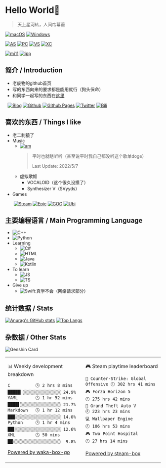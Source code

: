 # Hello World:wave:

> 天上星河转，人间帘幕垂

[![macOS](https://img.shields.io/badge/macOS-Monterey-292e33?style=flat-square&logo=apple&logoColor=white)](https://www.apple.com/macos/monterey/)
[![Windows](https://img.shields.io/badge/Windows-11-4e9eee?style=flat-square&logo=windows&logoColor=white)](https://www.microsoft.com/windows/windows-11)

[![AS](https://img.shields.io/badge/-Android%20Studio-3DDC84?logo=androidstudio&logoColor=white&style=flat-square)](https://developer.android.com/studio)
[![PC](https://img.shields.io/badge/-PyCharm-000000?logo=pycharm&logoColor=white&style=flat-square)](https://www.jetbrains.com/pycharm/)
[![VS](https://img.shields.io/badge/-Visual%20Studio-5C2D91?logo=visualstudio&logoColor=white&style=flat-square)](https://visualstudio.microsoft.com/)
[![XC](https://img.shields.io/badge/-Xcode-147EFB?logo=xcode&logoColor=white&style=flat-square)](https://developer.apple.com/xcode/)

[![mi11](https://img.shields.io/badge/Xiaomi-11-FF6900?logo=xiaomi&logoColor=white&style=flat-square)](https://www.mi.com/mi11)
[![ipp](https://img.shields.io/badge/iPad-Pro%2011%27-000000?logo=apple&logoColor=white&style=flat-square)](https://www.apple.com/ipad-pro/)


## 简介 / Introduction
- 老废物的github首页
- 写的东西向来的要求都是能用就行（狗头保命）
- 和同学一起写的东西在[这里](https://github.com/Two-Super-Boss)

&nbsp;&nbsp;[![Blog](https://img.shields.io/badge/-Blog-21759b?logo=wordpress&logoColor=white&style=flat-square)](http://110.40.165.70)&nbsp;[![Github](https://img.shields.io/badge/-GitHub-black?logo=GitHub&style=flat-square)](https://github.com/qhy040404)&nbsp;[![Github Pages](https://img.shields.io/badge/-GitHub%20Pages-black?logo=GitHubpages&style=flat-square)](https://qhy040404.github.io)&nbsp;[![Twitter](https://img.shields.io/badge/-Twitter-1da1f2?logo=Twitter&logoColor=white&style=flat-square)](https://twitter.com/qhy040404)&nbsp;[![Bili](https://img.shields.io/badge/-Bilibili-fb7299?logo=bilibili&logoColor=white&style=flat-square)](https://space.bilibili.com/297469854)

## 喜欢的东西 / Things I like
- 老二刺猿了
- Music
  - [![am](https://img.shields.io/badge/Apple%20Music-歌单-FA243C?logo=applemusic&logoColor=white&style=flat-square)](https://music.apple.com/cn/playlist/just-my-favorite/pl.u-8aAVZglHWya2xM)
    > 平时也就瞎听听（甚至说平时我自己都没听这个歌单doge）
    > 
    > Last Update: 2022/5/7
  - 虚拟歌姬  
    - VOCALOID（这个很久没摸了）
    - Synthesizer V（SVyyds）
- Games

&nbsp;&nbsp;&nbsp;&nbsp;&nbsp;&nbsp;
[![Steam](https://img.shields.io/badge/-Steam-000000?logo=steam&logoColor=white&style=flat-square)](https://steamcommunity.com/id/qhy7490)
[![Epic](https://img.shields.io/badge/-Epic-000000?logo=epicgames&logoColor=white&style=flat-square)](https://qhy040404.github.io/game)
[![GOG](https://img.shields.io/badge/-GOG%20Galaxy-000000?logo=gogdotcom&logoColor=white&style=flat-square)](https://qhy040404.github.io/game)
[![Ubi](https://img.shields.io/badge/-Ubisoft%20Connect-000000?logo=ubisoft&logoColor=white&style=flat-square)](https://qhy040404.github.io/game)

## 主要编程语言 / Main Programming Language
- ![C++](https://img.shields.io/badge/-C++-00599c?logo=cplusplus&logoColor=white&style=flat-square)
- ![Python](https://img.shields.io/badge/-Python-3776ab?logo=python&logoColor=white&style=flat-square)
- Learning
  - ![C#](https://img.shields.io/badge/-C%23%20%2F%20C%20Sharp-239120?logo=csharp&logoColor=white&style=flat-square)
  - ![HTML](https://img.shields.io/badge/-HTML-E34F26?logo=html5&logoColor=white&style=flat-square)
  - ![Java](https://img.shields.io/badge/-Java-007396?logo=java&logoColor=white&style=flat-square)
  - ![Kotlin](https://img.shields.io/badge/-Kotlin-7f52ff?logo=kotlin&logoColor=white&style=flat-square)
- To learn
  - ![JS](https://img.shields.io/badge/-JavaScript-f7df1e?logo=javascript&logoColor=white&style=flat-square)
  - ![TS](https://img.shields.io/badge/-TypeScript-3178C6?logo=typescript&logoColor=white&style=flat-square)
- Give up
  - ![Swift](https://img.shields.io/badge/-Swift-808080?logo=swift&logoColor=white&style=flat-square):真学不会（网络请求部分）

## 统计数据 / Stats
[![Anurag's GitHub stats](https://github-readme-stats.vercel.app/api?username=qhy040404&count_private=true&include_all_commits=true&show_icons=true&theme=dark)](https://github.com/qhy040404)
[![Top Langs](https://github-readme-stats.vercel.app/api/top-langs/?username=qhy040404&layout=compact&theme=dark&card_width=448&langs_count=10)](https://github.com/qhy040404)

## 杂数据 / Other Stats
![Genshin Card](https://genshin-card.getloli.com/rand/318490747.png)

<table>
<tr>
<td valign="top" width="50%">

<!-- waka-box start -->
📊 Weekly development breakdown
```text
C          🕓 2 hrs 8 mins █████▏░░░░░░░░░░░░░░░ 24.9%
YAML       🕓 1 hr 52 mins ████▌░░░░░░░░░░░░░░░░ 21.7%
Markdown   🕓 1 hr 12 mins ██▉░░░░░░░░░░░░░░░░░░ 14.0%
Python     🕓 1 hr 4 mins  ██▋░░░░░░░░░░░░░░░░░░ 12.6%
XML        🕓 50 mins      ██░░░░░░░░░░░░░░░░░░░  9.8%
```
<!-- Powered by https://github.com/YouEclipse/waka-box-go . -->
<!-- waka-box end -->

[Powered by waka-box-go](https://github.com/YouEclipse/waka-box-go)

</td>
<td valign="top" width="50%">

<!-- steam-box start -->
🎮 Steam playtime leaderboard
```text
🔫 Counter-Strike: Global Offensive 🕘 302 hrs 41 mins
🎮 Forza Horizon 5                  🕘 275 hrs 42 mins
🚓 Grand Theft Auto V               🕘 223 hrs 23 mins
💻 Wallpaper Engine                 🕘 106 hrs 53 mins
🎮 Two Point Hospital               🕘 27 hrs 14 mins
```
<!-- Powered by https://github.com/YouEclipse/steam-box . -->
<!-- steam-box end -->

[Powered by steam-box](https://github.com/YouEclipse/steam-box)

</td>
</tr>
</table>
